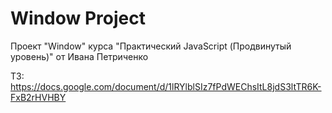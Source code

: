# Window Project

Проект "Window" курса "Практический JavaScript (Продвинутый уровень)" от Ивана Петриченко

ТЗ: https://docs.google.com/document/d/1lRYlblSIz7fPdWEChsItL8jdS3ltTR6K-FxB2rHVHBY
